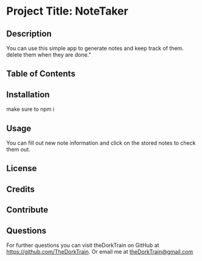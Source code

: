 # Project Title: NoteTaker

## Description
You can use this simple app to generate notes and keep track of them. delete them when they are done."

## Table of Contents

## Installation
make sure to npm i

## Usage
You can fill out new note information and click on the stored notes to check them out.

## License


## Credits
 

## Contribute


## Questions
For further questions you can visit theDorkTrain on GitHub at https://github.com/TheDorkTrain.
Or email me at theDorkTrain@gmail.com
